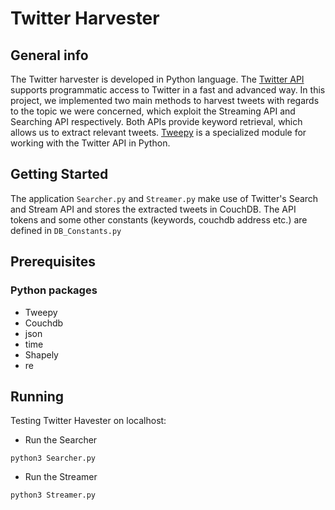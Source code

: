 # Twitter Harvester

## General info
The Twitter harvester is developed in Python language. The [Twitter API](https://developer.twitter.com/en/docs/platform-overview) supports programmatic access to Twitter in a fast and advanced way. In this project, we implemented two main methods to harvest tweets with regards to the topic we were concerned, which exploit the Streaming API and Searching API respectively. Both APIs provide keyword retrieval, which allows us to extract relevant tweets. [Tweepy](https://docs.tweepy.org/en/stable/api.html) is a specialized module for working with the Twitter API in Python.


## Getting Started
The application `Searcher.py` and `Streamer.py` make use of Twitter's Search and Stream API and stores the extracted tweets in CouchDB. The API tokens and some other constants (keywords, couchdb address etc.) are defined in `DB_Constants.py` 
## Prerequisites
### Python packages
* Tweepy
* Couchdb
* json
* time
* Shapely
* re
## Running
Testing Twitter Havester on localhost:
- Run the Searcher
```
python3 Searcher.py
```
- Run the Streamer
```
python3 Streamer.py
```
